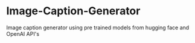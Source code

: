 # Image-Caption-Generator
Image caption generator using pre trained models from hugging face and OpenAI API's


